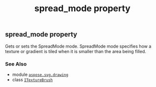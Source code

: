 ﻿---
title: spread_mode property
second_title: Aspose.SVG for Python via .NET API References
description: 
type: docs
weight: 70
url: /python-net/aspose.svg.drawing/itexturebrush/spread_mode/
is_root: false
---

## spread_mode property


Gets or sets the SpreadMode mode. SpreadMode mode specifies how a texture or gradient is tiled
when it is smaller than the area being filled.

### See Also
* module [`aspose.svg.drawing`](../../)
* class [`ITextureBrush`](/svg/python-net/aspose.svg.drawing/itexturebrush)
